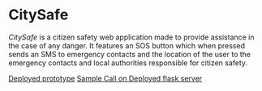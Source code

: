 # CitySafe

_CitySafe_ is a citizen safety web application made to provide assistance in the case of any danger. It features an SOS button which when pressed sends an SMS to emergency contacts and the location of the user to the emergency contacts and local authorities responsible for citizen safety.

[Deployed prototype](https://citysafe-sih.herokuapp.com/)
[Sample Call on Deployed flask server](https://citysafeflaskapi.herokuapp.com/coords/192/32)

